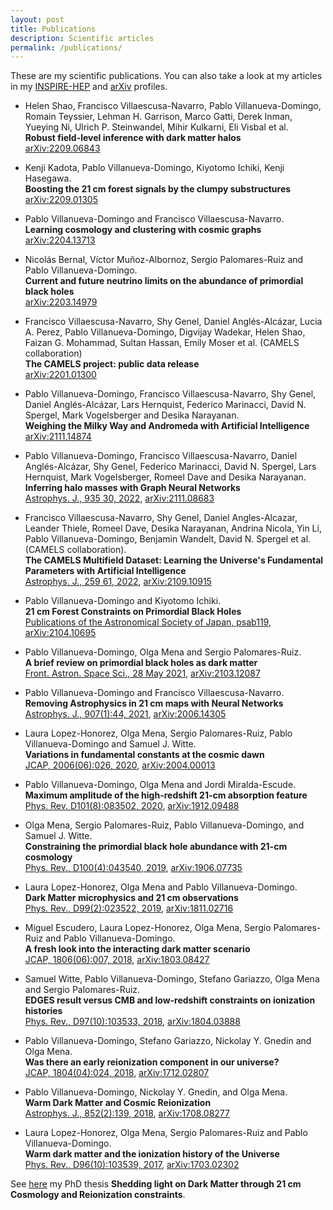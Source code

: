```yaml
---
layout: post
title: Publications
description: Scientific articles
permalink: /publications/
---
```


These are my scientific publications.
You can also take a look at my articles in my [INSPIRE-HEP](https://inspirehep.net/authors/1615007?ui-citation-summary=true) and [arXiv](https://arxiv.org/a/villanuevadomingo_p_1.html) profiles.

- Helen Shao, Francisco Villaescusa-Navarro, Pablo Villanueva-Domingo, Romain Teyssier,  Lehman H. Garrison, Marco Gatti, Derek Inman, Yueying Ni, Ulrich P. Steinwandel, Mihir Kulkarni, Eli Visbal et al.\
	**Robust field-level inference with dark matter halos**\
	[arXiv:2209.06843](https://arxiv.org/abs/2209.06843)


- Kenji Kadota, Pablo Villanueva-Domingo, Kiyotomo Ichiki, Kenji Hasegawa.\
	**Boosting the 21 cm forest signals by the clumpy substructures**\
	[arXiv:2209.01305](https://arxiv.org/abs/2209.01305)


- Pablo Villanueva-Domingo and Francisco Villaescusa-Navarro.\
	**Learning cosmology and clustering with cosmic graphs**\
	[arXiv:2204.13713](https://arxiv.org/abs/2204.13713)


- Nicolás Bernal, Víctor Muñoz-Albornoz, Sergio Palomares-Ruiz and Pablo Villanueva-Domingo.\
	**Current and future neutrino limits on the abundance of primordial black holes**\
	[arXiv:2203.14979](https://arxiv.org/abs/2203.14979)


- Francisco Villaescusa-Navarro, Shy Genel, Daniel Anglés-Alcázar, Lucia A. Perez, Pablo Villanueva-Domingo, Digvijay Wadekar, Helen Shao, Faizan G. Mohammad, Sultan Hassan, Emily Moser et al. (CAMELS collaboration)\
	**The CAMELS project: public data release**\
	[arXiv:2201.01300](https://arxiv.org/abs/2201.01300)


- Pablo Villanueva-Domingo, Francisco Villaescusa-Navarro, Shy Genel, Daniel Anglés-Alcázar, Lars Hernquist, Federico Marinacci, David N. Spergel, Mark Vogelsberger and Desika Narayanan.\
	**Weighing the Milky Way and Andromeda with Artificial Intelligence**\
	[arXiv:2111.14874](https://arxiv.org/abs/2111.14874)


- Pablo Villanueva-Domingo, Francisco Villaescusa-Navarro, Daniel Anglés-Alcázar, Shy Genel, Federico Marinacci, David N. Spergel, Lars Hernquist, Mark Vogelsberger, Romeel Dave and Desika Narayanan.\
	**Inferring halo masses with Graph Neural Networks**\
	[Astrophys. J., 935 30, 2022](https://iopscience.iop.org/article/10.3847/1538-4357/ac7aa3), [arXiv:2111.08683](https://arxiv.org/abs/2111.08683)


- Francisco Villaescusa-Navarro, Shy Genel, Daniel Angles-Alcazar, Leander Thiele, Romeel Dave, Desika Narayanan, Andrina Nicola, Yin Li, Pablo Villanueva-Domingo, Benjamin Wandelt, David N. Spergel et al. (CAMELS collaboration).\
	**The CAMELS Multifield Dataset: Learning the Universe's Fundamental Parameters with Artificial Intelligence**\
	[Astrophys. J., 259 61, 2022](https://iopscience.iop.org/article/10.3847/1538-4365/ac5ab0),
	[arXiv:2109.10915](https://arxiv.org/abs/2109.10915)


- Pablo Villanueva-Domingo and Kiyotomo Ichiki.\
	**21 cm Forest Constraints on Primordial Black Holes**\
	[Publications of the Astronomical Society of Japan, psab119](https://academic.oup.com/pasj/advance-article/doi/10.1093/pasj/psab119/6524776?guestAccessKey=816439ff-44cd-4dc0-bd50-5aeeac83dc6a), [arXiv:2104.10695](https://arxiv.org/abs/2104.10695)


- Pablo Villanueva-Domingo, Olga Mena and Sergio Palomares-Ruiz.\
	**A brief review on primordial black holes as dark matter**\
	[Front. Astron. Space Sci., 28 May 2021](https://doi.org/10.3389/fspas.2021.681084), [arXiv:2103.12087](https://arxiv.org/abs/2103.12087)


- Pablo Villanueva-Domingo and Francisco Villaescusa-Navarro.\
	**Removing Astrophysics in 21 cm maps with Neural Networks**\
	[Astrophys. J., 907(1):44, 2021](https://iopscience.iop.org/article/10.3847/1538-4357/abd245), [arXiv:2006.14305](https://arxiv.org/abs/2006.14305)


- Laura Lopez-Honorez, Olga Mena, Sergio Palomares-Ruiz, Pablo Villanueva-Domingo and Samuel J. Witte.\
	**Variations in fundamental constants at the cosmic dawn**\
	[JCAP, 2006(06):026, 2020](https://iopscience.iop.org/article/10.1088/1475-7516/2020/06/026), [arXiv:2004.00013](https://arxiv.org/abs/2004.00013)


- Pablo Villanueva-Domingo, Olga Mena and Jordi Miralda-Escude.\
	**Maximum amplitude of the high-redshift 21-cm absorption feature**\
	[Phys. Rev. D101(8):083502, 2020](https://journals.aps.org/prd/abstract/10.1103/PhysRevD.101.083502), [arXiv:1912.09488](https://arxiv.org/abs/1912.09488)


- Olga Mena, Sergio Palomares-Ruiz, Pablo Villanueva-Domingo, and Samuel J. Witte.\
	**Constraining the primordial black hole abundance with 21-cm cosmology**\
	[Phys. Rev., D100(4):043540, 2019](https://journals.aps.org/prd/abstract/10.1103/PhysRevD.100.043540), [arXiv:1906.07735](https://arxiv.org/abs/1906.07735)


- Laura Lopez-Honorez, Olga Mena and Pablo Villanueva-Domingo.\
	**Dark Matter microphysics and 21 cm observations**\
	[Phys. Rev., D99(2):023522, 2019](https://journals.aps.org/prd/abstract/10.1103/PhysRevD.99.023522), [arXiv:1811.02716](https://arxiv.org/abs/1811.02716)


- Miguel Escudero, Laura Lopez-Honorez, Olga Mena, Sergio Palomares-Ruiz and Pablo Villanueva-Domingo.\
	**A fresh look into the interacting dark matter scenario**\
	[JCAP, 1806(06):007, 2018](https://iopscience.iop.org/article/10.1088/1475-7516/2018/06/007), [arXiv:1803.08427](https://arxiv.org/abs/1803.08427)


- Samuel Witte, Pablo Villanueva-Domingo, Stefano Gariazzo, Olga Mena and Sergio Palomares-Ruiz.\
	**EDGES result versus CMB and low-redshift constraints on ionization histories**\
	[Phys. Rev., D97(10):103533, 2018](https://journals.aps.org/prd/abstract/10.1103/PhysRevD.97.103533), [arXiv:1804.03888](https://arxiv.org/abs/1804.03888)


- Pablo Villanueva-Domingo, Stefano Gariazzo, Nickolay Y. Gnedin and Olga Mena.\
	**Was there an early reionization component in our universe?**\
	[JCAP, 1804(04):024, 2018](https://iopscience.iop.org/article/10.1088/1475-7516/2018/04/024), [arXiv:1712.02807](https://arxiv.org/abs/1712.02807)


- Pablo Villanueva-Domingo, Nickolay Y. Gnedin, and Olga Mena.\
	**Warm Dark Matter and Cosmic Reionization**\
	[Astrophys. J., 852(2):139, 2018](https://iopscience.iop.org/article/10.3847/1538-4357/aa9ff5), [arXiv:1708.08277](https://arxiv.org/abs/1708.08277)


- Laura Lopez-Honorez, Olga Mena, Sergio Palomares-Ruiz and Pablo Villanueva-Domingo.\
	**Warm dark matter and the ionization history of the Universe**\
	[Phys. Rev., D96(10):103539, 2017](https://journals.aps.org/prd/abstract/10.1103/PhysRevD.96.103539), [arXiv:1703.02302](https://arxiv.org/abs/1703.02302)


See [here](https://arxiv.org/abs/2112.08201) my PhD thesis **Shedding light on Dark Matter through 21 cm Cosmology and Reionization constraints**.

